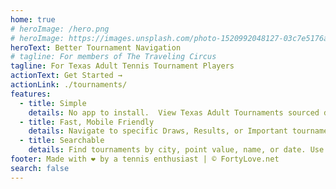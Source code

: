 ```yaml
---
home: true
# heroImage: /hero.png
# heroImage: https://images.unsplash.com/photo-1520992048127-03c7e5176a4e?ixlib=rb-1.2.1&ixid=eyJhcHBfaWQiOjEyMDd9&auto=format&fit=crop&w=2901&q=80
heroText: Better Tournament Navigation
# tagline: For members of The Traveling Circus
tagline: For Texas Adult Tennis Tournament Players
actionText: Get Started →
actionLink: ./tournaments/
features:
  - title: Simple
    details: No app to install.  View Texas Adult Tournaments sourced directly from USTA's tournament data. See up-and-comming tournaments, approaching entry deadlines, or past tournaments.
  - title: Fast, Mobile Friendly
    details: Navigate to specific Draws, Results, or Important tournament information in less time. Filter by points, starred favorites, or choose to only see major zones.
  - title: Searchable
    details: Find tournaments by city, point value, name, or date. Use the side menu to jump to Rankings/Records and Ratings at USTA or quickly access the Rules of Tennis for any on-court disputes.
footer: Made with ❤️ by a tennis enthusiast | © FortyLove.net
search: false
---
```


<!-- <div class="text-center text-2xl">
  Like what you see?
  <br/>
  Click <a href="">here</a> to buy me a <span class="text-3xl no-underline">☕</span> to show me your appreciation.
</div> -->

<!-- <div class="text-center text-2xl sm:text-3xl font-bold text-primary antialiased mt-4 mb-8">Tailwind Test</div>

# H1

## H2

### H3

Some text here.

[Link Tournament App](./tournaments)

```js
export default {
  name: 'MyComponent',
  // ...
};
```

::: tip
This is a tip
:::

::: warning
This is a warning
:::

::: danger
This is a dangerous warning
:::

::: details
This is a details block, which does not work in IE / Edge
:::

<div class="h-screen w-screen bg-red-200">Big red Screen</div>

<div class="text-5xl keith">Testing Font Size 5xl</div> -->
